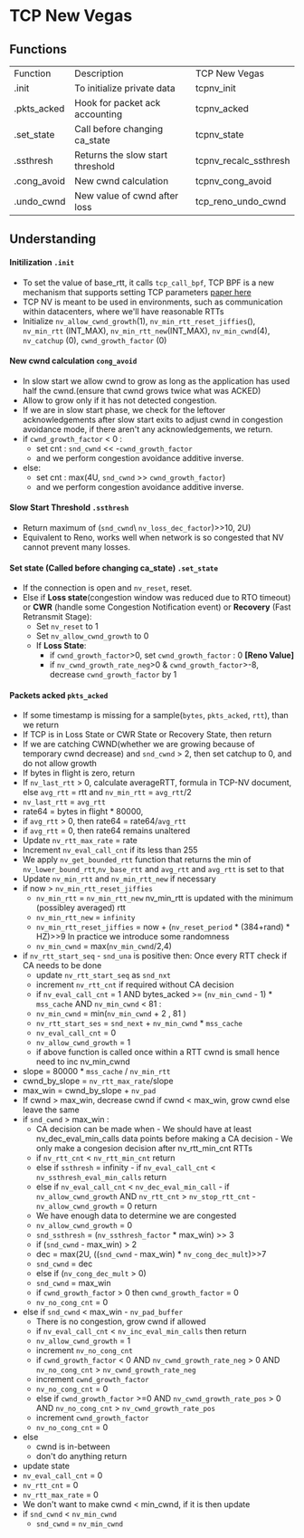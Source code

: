 # TCP New Vegas

## Functions
<table>
<tr>
  <td>Function</td>
  <td>Description</td>
  <td>TCP New Vegas</td>
</tr>
<tr>
  <td>.init</td>
  <td>To initialize private data</td>
  <td>tcpnv_init</td>
</tr>
<tr>
  <td>.pkts_acked</td>
  <td>Hook for packet ack accounting</td>
  <td>tcpnv_acked</td>
</tr>
<tr>
  <td>.set_state</td>
  <td>Call before changing ca_state</td>
  <td>tcpnv_state</td>
</tr>
<tr>
  <td>.ssthresh</td>
  <td>Returns the slow start threshold</td>
  <td>tcpnv_recalc_ssthresh</td>
</tr>
<tr>
  <td>.cong_avoid</td>
  <td>New cwnd calculation</td>
  <td>tcpnv_cong_avoid</td>
</tr>
<tr>
  <td>.undo_cwnd</td>
  <td>New value of cwnd after loss</td>
  <td>tcp_reno_undo_cwnd</td>
</tr>
</table>

## Understanding
#### Initilization `.init`
- To set the value of base_rtt, it calls `tcp_call_bpf`, TCP BPF is a new mechanism that supports setting TCP parameters [paper here](https://netdevconf.org/2.2/papers/brakmo-tcpbpf-talk.pdf)
- TCP NV is meant to be used in environments, such as communication within datacenters, where we'll have reasonable RTTs
- Initialize `nv_allow_cwnd_growth`(1), `nv_min_rtt_reset_jiffies`(), `nv_min_rtt` (INT_MAX), `nv_min_rtt_new`(INT_MAX), `nv_min_cwnd`(4), `nv_catchup` (0), `cwnd_growth_factor` (0)

#### New cwnd calculation `cong_avoid`
- In slow start we allow cwnd to grow as long as the application has used half the cwnd.(ensure that cwnd grows twice what was ACKED)
- Allow to grow only if it has not detected congestion.
- If we are in slow start phase, we check for the leftover acknowledgements after slow start exits to adjust cwnd in congestion avoidance mode, if there aren't any acknowledgements, we return.
- if `cwnd_growth_factor` < 0 :
  - set cnt : `snd_cwnd` << -`cwnd_growth_factor`
  - and we perform congestion avoidance additive inverse.
- else:
  - set cnt : max(4U, `snd_cwnd` >> `cwnd_growth_factor`)
  - and we perform congestion avoidance additive inverse.

#### Slow Start Threshold `.ssthresh`
- Return maximum of (`snd_cwnd`\ `nv_loss_dec_factor`)>>10, 2U)
- Equivalent to Reno, works well when network is so congested that NV cannot
prevent many losses.

#### Set state (Called before changing ca_state) `.set_state`
- If the connection is open and `nv_reset`, reset.
- Else if **Loss state**(congestion window was reduced due to
RTO timeout) or **CWR** (handle some Congestion Notification
event) or **Recovery** (Fast Retransmit Stage):
    - Set `nv_reset` to 1
    - Set `nv_allow_cwnd_growth` to 0
    - If **Loss State**:
      - if `cwnd_growth_factor`>0, set `cwnd_growth_factor` : 0 **[Reno Value]**
      - if `nv_cwnd_growth_rate_neg`>0 & `cwnd_growth_factor`>-8, decrease `cwnd_growth_factor` by 1

#### Packets acked `pkts_acked`
- If some timestamp is missing for a sample(`bytes`, `pkts_acked`, `rtt`), than we return
- If TCP is in Loss State or CWR State or Recovery State, then return
- If we are catching CWND(whether we are growing because of temporary cwnd decrease) and `snd_cwnd` > 2, then set catchup to 0, and do not allow growth
- If bytes in flight is zero, return
- If `nv_last_rtt` > 0, calculate averageRTT, formula in TCP-NV document, else `avg_rtt` = rtt and `nv_min_rtt` = `avg_rtt`/2
- `nv_last_rtt` = `avg_rtt`
- rate64 = bytes in flight * 80000,
- if `avg_rtt` > 0, then rate64 = rate64/`avg_rtt`
- if `avg_rtt` = 0, then rate64 remains unaltered
- Update `nv_rtt_max_rate` = rate
- Increment `nv_eval_call_cnt` if its less than 255
- We apply `nv_get_bounded_rtt` function that returns the min of `nv_lower_bound_rtt`,`nv_base_rtt` and `avg_rtt` and `avg_rtt` is set to that
- Update `nv_min_rtt` and `nv_min_rtt_new` if necessary
- if now > `nv_min_rtt_reset_jiffies`
  - `nv_min_rtt` = `nv_min_rtt_new`  nv_min_rtt is updated with the minimum (possibley averaged) rtt
  - `nv_min_rtt_new` = `infinity`
  - `nv_min_rtt_reset_jiffies` = now + (`nv_reset_period` * (384+rand) * HZ)>>9  In practice we introduce some randomness
  - `nv_min_cwnd` = max(`nv_min_cwnd`/2,4)
- if `nv_rtt_start_seq` - `snd_una` is positive then: Once every RTT check if CA needs to be done
    - update `nv_rtt_start_seq` as `snd_nxt`
    - increment `nv_rtt_cnt` if required without CA decision
    - if `nv_eval_call_cnt` = 1 AND bytes_acked >= (`nv_min_cwnd` - 1) * `mss_cache` AND `nv_min_cwnd` < 81 :
     - `nv_min_cwnd` = min(`nv_min_cwnd` + 2 , 81 )
     - `nv_rtt_start_ses` = `snd_next` + `nv_min_cwnd` * `mss_cache`
     - `nv_eval_call_cnt` = 0
     - `nv_allow_cwnd_growth` = 1
    - if above function is called once within a RTT cwnd is small hence need to inc nv_min_cwnd
-  slope = 80000 * `mss_cache` / `nv_min_rtt`
- cwnd_by_slope = `nv_rtt_max_rate`/slope
-  max_win = cwnd_by_slope + `nv_pad`
- If cwnd > max_win, decrease cwnd if cwnd < max_win, grow cwnd else leave the same
- if `snd_cwnd` > max_win :
     -  CA decision can be made when
       - We should have at least nv_dec_eval_min_calls data points before making a CA  decision
       - We only make a congesion decision after nv_rtt_min_cnt RTTs
     - if `nv_rtt_cnt` < `nv_rtt_min_cnt` return
     - else if `ssthresh` = infinity
      - if `nv_eval_call_cnt` < `nv_ssthresh_eval_min_calls` return
  - else if `nv_eval_call_cnt` < `nv_dec_eval_min_call`
         - if `nv_allow_cwnd_growth` AND `nv_rtt_cnt` > `nv_stop_rtt_cnt`
            - `nv_allow_cwnd_growth` = 0 return
  - We have enough data to determine we are congested
  - `nv_allow_cwnd_growth` = 0
  - `snd_ssthresh` = (`nv_ssthresh_factor` * max_win) >> 3
  - if (`snd_cwnd` - max_win) > 2
   - dec = max(2U, ((`snd_cwnd` - max_win) * `nv_cong_dec_mult`)>>7
   - `snd_cwnd` = dec
  - else if (`nv_cong_dec_mult` > 0)
   - `snd_cwnd` = max_win
   - if `cwnd_growth_facto`r > 0 then `cwnd_growth_factor` = 0
   - `nv_no_cong_cnt` = 0
- else if `snd_cwnd` < max_win - `nv_pad_buffer`
   - There is no congestion, grow cwnd if allowed
   - if `nv_eval_call_cnt` < `nv_inc_eval_min_calls` then return
   - `nv_allow_cwnd_growth` = 1
   - increment `nv_no_cong_cnt`
   - if `cwnd_growth_factor` < 0 AND `nv_cwnd_growth_rate_neg` > 0 AND `nv_no_cong_cnt` > `nv_cwnd_growth_rate_neg`
    - increment `cwnd_growth_factor`
    - `nv_no_cong_cnt` = 0
   - else if `cwnd_growth_factor` >=0 AND `nv_cwnd_growth_rate_pos` > 0 AND `nv_no_cong_cnt` > `nv_cwnd_growth_rate_pos`
    - increment `cwnd_growth_factor`
    - `nv_no_cong_cnt` = 0
- else
   - cwnd is in-between
   - don't do anything return
- update state
- `nv_eval_call_cnt` = 0
- `nv_rtt_cnt` = 0
- `nv_rtt_max_rate` = 0
- We don't want to make cwnd < min_cwnd, if it is then update
- if `snd_cwnd` < `nv_min_cwnd`
    - `snd_cwnd` = `nv_min_cwnd`
